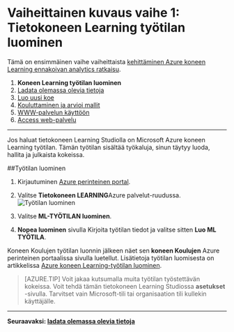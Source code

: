 <properties
    pageTitle="Vaihe 1: Luo koneen Learning työtilan | Microsoft Azure"
    description="Kehittäminen ennakoivan ratkaisu vaiheittainen vaihe 1: Lue, miten voit määrittää uuden Azure koneen Learning Studio työtilan."
    services="machine-learning"
    documentationCenter=""
    authors="garyericson"
    manager="jhubbard"
    editor="cgronlun"/>

<tags
    ms.service="machine-learning"
    ms.workload="data-services"
    ms.tgt_pltfrm="na"
    ms.devlang="na"
    ms.topic="article"
    ms.date="09/16/2016"
    ms.author="garye"/>


# <a name="walkthrough-step-1-create-a-machine-learning-workspace"></a>Vaiheittainen kuvaus vaihe 1: Tietokoneen Learning työtilan luominen

Tämä on ensimmäinen vaihe vaiheittaista [kehittäminen Azure koneen Learning ennakoivan analytics ratkaisu](machine-learning-walkthrough-develop-predictive-solution.md).


1.  **Koneen Learning työtilan luominen**
2.  [Ladata olemassa olevia tietoja](machine-learning-walkthrough-2-upload-data.md)
3.  [Luo uusi koe](machine-learning-walkthrough-3-create-new-experiment.md)
4.  [Kouluttaminen ja arvioi mallit](machine-learning-walkthrough-4-train-and-evaluate-models.md)
5.  [WWW-palvelun käyttöön](machine-learning-walkthrough-5-publish-web-service.md)
6.  [Access web-palvelu](machine-learning-walkthrough-6-access-web-service.md)

----------

<!-- This needs to be updated to refer to the new way of creating workspaces in the Ibiza portal -->

Jos haluat tietokoneen Learning Studiolla on Microsoft Azure koneen Learning työtilan. Tämän työtilan sisältää työkaluja, sinun täytyy luoda, hallita ja julkaista kokeissa.  

##<a name="to-create-a-workspace"></a>Työtilan luominen  

1.  Kirjautuminen [Azure perinteinen portal](https://manage.windowsazure.com).
2.  Valitse **Tietokoneen LEARNING**Azure palvelut-ruudussa.  
![Työtilan luominen][1]

3.  Valitse **ML-TYÖTILAN luominen**.
4.  **Nopea luominen** sivulla Kirjoita työtilan tiedot ja valitse sitten **Luo ML TYÖTILA**.

Koneen Koulujen työtilan luonnin jälkeen näet sen **koneen Koulujen** Azure perinteinen portaalissa sivulla luetellut. Lisätietoja työtilan luomisesta on artikkelissa [Azure koneen Learning-työtilan luominen](machine-learning-create-workspace.md).

> [AZURE.TIP] Voit jakaa kutsumalla muita työtilan työstettävän kokeissa. Voit tehdä tämän tietokoneen Learning Studiossa **asetukset** -sivulla. Tarvitset vain Microsoft-tili tai organisaation tili kullekin käyttäjälle.

----------

**Seuraavaksi: [ladata olemassa olevia tietoja](machine-learning-walkthrough-2-upload-data.md)**

[1]: ./media/machine-learning-walkthrough-1-create-ml-workspace/create1.png
